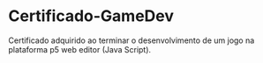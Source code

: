 # Certificado-GameDev
Certificado adquirido ao terminar o desenvolvimento de um jogo na plataforma p5 web editor (Java Script).
